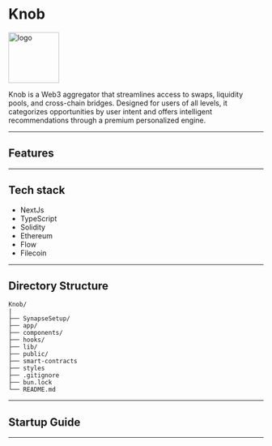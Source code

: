 # Knob
<img src="https://github.com/user-attachments/assets/0d7706d2-68dd-4570-a626-296272c25b73" alt="logo" height=100>

Knob is a Web3 aggregator that streamlines access to swaps, liquidity pools, and cross-chain bridges. Designed for users of all levels, it categorizes opportunities by user intent and offers intelligent recommendations through a premium personalized engine.

---

## Features

---

## Tech stack
- NextJs
- TypeScript
- Solidity
- Ethereum
- Flow
- Filecoin
---

## Directory Structure
```
Knob/
|
├── SynapseSetup/
├── app/
├── components/
├── hooks/
├── lib/
├── public/
├── smart-contracts
├── styles
├── .gitignore
├── bun.lock
└── README.md
```
---

## Startup Guide

---


